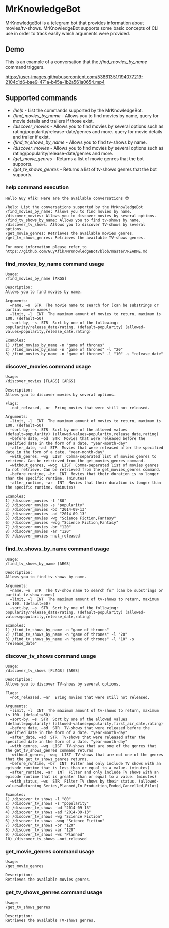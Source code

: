 # MrKnowledgeBot

MrKnowledgeBot is a telegram bot that provides information about movies/tv-shows.
MrKnowledgeBot supports some basic concepts of CLI use in order to track easily which arguments were provided.

## Demo
This is an example of a conversation that the */find_movies_by_name* command triggers.

https://user-images.githubusercontent.com/53861351/194077219-2104c1d6-bae9-471a-b45a-1b2a561a0654.mp4


## Supported commands
- */help* - List the commands supported by the MrKnowledgeBot.
- */find_movies_by_name* - Allows you to find movies by name, query for movie details and trailers if those exist.
- */discover_movies* - Allows you to find movies by several options such as rating/popularity/release-date/genres and more. query for movie details and trailer if exist.
- */find_tv_shows_by_name* - Allows you to find tv-shows by name.
- */discover_movies* - Allows you to find movies by several options such as rating/popularity/release-date/genres and more.
- */get_movie_genres* - Returns a list of movie genres that the bot supports.
- */get_tv_shows_genres* - Returns a list of tv-shows genres that the bot supports.

### help command execution
```
Hello Guy Afik! Here are the available conversations 😎

/help: List the conversations supported by the MrKnowledgeBot
/find_movies_by_name: Allows you to find movies by name.
/discover_movies: Allows you to discover movies by several options.
/find_tv_shows_by_name: Allows you to find tv-shows by name.
/discover_tv_shows: Allows you to discover TV-shows by several options.
/get_movie_genres: Retrieves the available movies genres.
/get_tv_shows_genres: Retrieves the available TV-shows genres.

For more information please refer to https://github.com/GuyAfik/MrKnowledgeBot/blob/master/README.md
```

### find_movies_by_name command usage
```
Usage:
/find_movies_by_name [ARGS]

Description:
Allows you to find movies by name.

Arguments:
  —name, —n  STR  The movie name to search for (can be substrings or partial movie names)
  —limit, —l  INT  The maximum amount of movies to return, maximum is 100. (default=50)
  —sort-by, —s  STR  Sort by one of the following: popularity/release_date/rating. (default=popularity) (allowed-values=popularity,release_date,rating)

Examples:
1) /find_movies_by_name -n "game of thrones"
2) /find_movies_by_name -n "game of thrones" -l "20"
3) /find_movies_by_name -n "game of thrones" -l "10" -s "release_date"
```

### discover_movies command usage
```
Usage:
/discover_movies [FLAGS] [ARGS]

Description:
Allows you to discover movies by several options.

Flags:
  —not_released, —nr  Bring movies that were still not released.

Arguments:
  —limit, —l  INT  The maximum amount of movies to return, maximum is 100. (default=50)
  —sort-by, —s  STR  Sort by one of the allowed values (default=popularity) (allowed-values=popularity,release_date,rating)
  —before_date, —bd  STR  Movies that were released before the specified date in the form of a date. "year-month-day"
  —after_date, —ad  STR  Movies that were released after the specified date in the form of a date. "year-month-day"
  —with_genres, —wg  LIST  Comma-separated list of movies genres to retrieve. Can be retrieved from the get_movies_genres command.
  —without_genres, —wog  LIST  Comma-separated list of movies genres to not retrieve. Can be retrieved from the get_movies_genres command.
  —before_runtime, —br  INT  Movies that their duration is no longer than the specific runtime. (minutes)
  —after_runtime, —ar  INT  Movies that their duration is longer than the specific runtime. (minutes)

Examples:
1) /discover_movies -l "80"
2) /discover_movies -s "popularity"
3) /discover_movies -bd "2014-09-13"
4) /discover_movies -ad "2014-09-13"
5) /discover_movies -wg "Science Fiction,Fantasy"
6) /discover_movies -wog "Science Fiction,Fantasy"
7) /discover_movies -br "120"
8) /discover_movies -ar "120"
9) /discover_movies —not_released
```

### find_tv_shows_by_name command usage
```
Usage:
/find_tv_shows_by_name [ARGS]

Description:
Allows you to find tv-shows by name.

Arguments:
  —name, —n  STR  The tv-show name to search for (can be substrings or partial tv-show names)
  —limit, —l  INT  The maximum amount of tv-shows to return, maximum is 100. (default=50)
  —sort-by, —s  STR  Sort by one of the following: popularity/release_date/rating. (default=popularity) (allowed-values=popularity,release_date,rating)

Examples:
1) /find_tv_shows_by_name -n "game of thrones"
2) /find_tv_shows_by_name -n "game of thrones" -l "20"
3) /find_tv_shows_by_name -n "game of thrones" -l "10" -s "release_date"
```

### discover_tv_shows command usage
```
Usage:
/discover_tv_shows [FLAGS] [ARGS]

Description:
Allows you to discover TV-shows by several options.

Flags:
  —not_released, —nr  Bring movies that were still not released.

Arguments:
  —limit, —l  INT  The maximum amount of tv-shows to return, maximum is 100. (default=50)
  —sort-by, —s  STR  Sort by one of the allowed values (default=popularity) (allowed-values=popularity,first_air_date,rating)
  —before_date, —bd  STR  TV-shows that were released before the specified date in the form of a date. "year-month-day"
  —after_date, —ad  STR  TV-shows that were released after the specified date in the form of a date. "year-month-day"
  —with_genres, —wg  LIST  TV-shows that are one of the genres that the get_tv_shows_genres command returns
  —without_genres, —wog  LIST  TV-shows that are not one of the genres that the get_tv_shows_genres returns.
  —before_runtime, —br  INT  Filter and only include TV shows with an episode runtime that is less than or equal to a value. (minutes)
  —after_runtime, —ar  INT  Filter and only include TV shows with an episode runtime that is greater than or equal to a value. (minutes)
  —with_status, —ws  STR  Filter TV shows by their status. (allowed-values=Returning Series,Planned,In Production,Ended,Cancelled,Pilot)

Examples:
1) /discover_tv_shows -l "80"
2) /discover_tv_shows -s "popularity"
3) /discover_tv_shows -bd "2014-09-13"
4) /discover_tv_shows -ad "2014-09-13"
5) /discover_tv_shows -wg "Science Fiction"
6) /discover_tv_shows -wog "Science Fiction"
7) /discover_tv_shows -br "120"
8) /discover_tv_shows -ar "120"
9) /discover_tv_shows -ws "Planned"
10) /discover_tv_shows —not_released
```

### get_movie_genres command usage
```
Usage:
/get_movie_genres

Description:
Retrieves the available movies genres.
```

### get_tv_shows_genres command usage
```
Usage:
/get_tv_shows_genres

Description:
Retrieves the available TV-shows genres.
```





